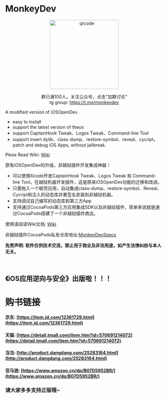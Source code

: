 # MonkeyDev

<p align="center">
  <p align="center"></p>
  <p align="center"></p>
  <p align="center"></p>

  <p align="center">
    <img with="220px" height="220px" src="http://7xtdl4.com1.z0.glb.clouddn.com/script_1500695705204.png" alt="qrcode">
  </p>

  <p align="center">
     群已满100人，关注公众号，点击"加群讨论"<br>
     tg group: <a href="https://t.me/monkeydev">https://t.me/monkeydev</a>
  </p>
</p>

A modified version of iOSOpenDev

* easy to install
* support the latest version of theos
* support CaptainHook Tweak、Logos Tweak、Command-line Tool
* support insert dylib、class-dump、restore-symbol、reveal、cycript，patch and debug iOS Apps, without jailbreak.

Plese Read Wiki: [Wiki](https://github.com/AloneMonkey/MonkeyDev/wiki)





原有iOSOpenDev的升级，非越狱插件开发集成神器！

* 可以使用Xcode开发CaptainHook Tweak、Logos Tweak 和 Command-line Tool，在越狱机器开发插件，这是原来iOSOpenDev功能的迁移和改进。
* 只需拖入一个砸壳应用，自动集成class-dump、restore-symbol、Reveal、Cycript和注入的动态库并重签名安装到非越狱机器。
* 支持调试自己编写的动态库和第三方App
* 支持通过CocoaPods第三方应用集成SDK以及非越狱插件，简单来说就是通过CocoaPods搭建了一个非越狱插件商店。

使用请阅读Wiki文档: [Wiki](https://github.com/AloneMonkey/MonkeyDev/wiki)


非越狱插件CocoaPods私有仓库地址:[MonkeyDevSpecs](https://github.com/AloneMonkey/MonkeyDevSpecs)



**免责声明: 软件仅供技术交流，禁止用于商业及非法用途，如产生法律纠纷与本人无关。**

<br>

<h2>《iOS应用逆向与安全》出版啦！！！</h2>

# 购书链接

#### 京东: [https://item.jd.com/12361729.html](https://item.jd.com/12361729.html)

#### 天猫: [https://detail.tmall.com/item.htm?id=570691214072](https://detail.tmall.com/item.htm?id=570691214072)

#### 当当: [http://product.dangdang.com/25283164.html](http://product.dangdang.com/25283164.html)

#### 亚马逊: [https://www.amazon.cn/dp/B07D5952BR/](https://www.amazon.cn/dp/B07D5952BR/)

<h3>请大家多多支持正版哦~</h3>
